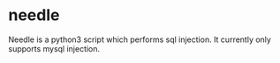 # needle
Needle is a python3 script which performs sql injection. It currently only supports mysql injection.
